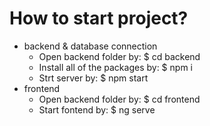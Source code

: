 # How to start project?
* backend & database connection
  - Open backend folder by: $ cd backend
  - Install all of the packages by: $ npm i
  - Strt server by: $ npm start
* frontend 
  - Open backend folder by: $ cd frontend
  - Start fontend by: $ ng serve
    
